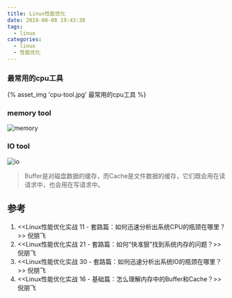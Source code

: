 ```yaml
---
title: Linux性能优化
date: 2019-08-08 19:43:38
tags:
  - linux
categories:
  - linux
  - 性能优化  
---
```


<p hidden></p>

<!-- more -->

### 最常用的cpu工具
{%  asset_img  'cpu-tool.jpg'    最常用的cpu工具  %}

###  memory tool
![memory](https://user-images.githubusercontent.com/5608425/65083667-b76dc380-d9db-11e9-8e74-3e80c8692fa8.jpg)

### IO tool
![io](https://user-images.githubusercontent.com/5608425/65083666-b6d52d00-d9db-11e9-9b57-e6a9f74235be.JPG)

> Buffer是对磁盘数据的缓存，而Cache是文件数据的缓存，它们既会用在读请求中，也会用在写请求中。

## 参考
1. <<Linux性能优化实战  11 - 套路篇：如何迅速分析出系统CPU的瓶颈在哪里？>> 倪朋飞
2. <<Linux性能优化实战  21 - 套路篇：如何“快准狠”找到系统内存的问题？>> 倪朋飞
3. <<Linux性能优化实战  30 - 套路篇：如何迅速分析出系统IO的瓶颈在哪里？>> 倪朋飞
4. <<Linux性能优化实战  16 - 基础篇：怎么理解内存中的Buffer和Cache？>> 倪朋飞

